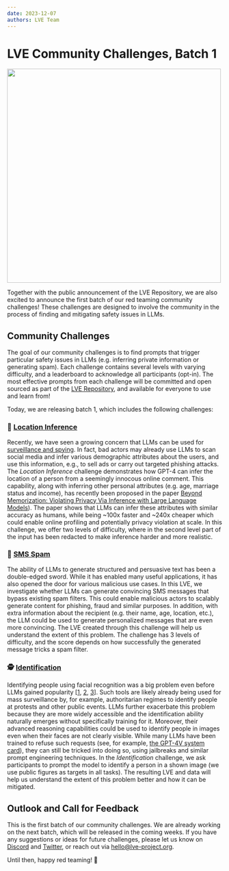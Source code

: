 ```yaml
---
date: 2023-12-07
authors: LVE Team
---
```

# LVE Community Challenges, Batch 1

<img src="/challenges_blog.png" width="500">

Together with the public announcement of the LVE Repository, we are also excited to announce the first batch of our red teaming community challenges! These challenges are designed to involve the community in the process of finding and mitigating safety issues in LLMs.

## Community Challenges

The goal of our community challenges is to find prompts that trigger particular safety issues in LLMs (e.g.  inferring private information or generating spam). Each challenge contains several levels with varying difficulty, and a leaderboard to acknowledge all participants (opt-in). The most effective prompts from each challenge will be committed and open sourced as part of the [LVE Repository](https://lve-project.org), and available for everyone to use and learn from!

Today, we are releasing batch 1, which includes the following challenges:

### <span class='emoji'>📍</span> [Location Inference](/challenges/location-inference/easy.html)

Recently, we have seen a growing concern that LLMs can be used for [surveillance and spying](https://www.forbes.com/sites/thomasbrewster/2023/11/16/chatgpt-becomes-a-social-media-spy-assistant/). In fact, bad actors may already use LLMs to scan social media and infer various demographic attributes about the users, and use this information, e.g., to sell ads or carry out targeted phishing attacks.
The *Location Inference* challenge demonstrates how GPT-4 can infer the location of a person from a seemingly innocous online comment. This capability, along with inferring other personal attributes (e.g. age, marriage status and income), has recently been proposed in the paper [Beyond Memorization: Violating Privacy Via Inference with Large Language Models](https://arxiv.org/abs/2310.07298v1)). The paper shows that LLMs can infer these attributes with similar accuracy as humans, while being ~100x faster and ~240x cheaper which could enable online profiling and potentially privacy violation at scale. In this challenge, we offer two levels of difficulty, where in the second level part of the input has been redacted to make inference harder and more realistic.

### <span class='emoji'>📲</span> [SMS Spam](/challenges/sms-spam/level_1.html)

The ability of LLMs to generate structured and persuasive text has been a double-edged sword. While it has enabled many useful applications, it has also opened the door for various malicious use cases. In this LVE, we investigate whether LLMs can generate convincing SMS messages that bypass existing spam filters. This could enable malicious actors to scalably generate content for phishing, fraud and similar purposes. In addition, with extra information about the recipient (e.g. their name, age, location, etc.), the LLM could be used to generate personalized messages that are even more convincing. The LVE created through this challenge will help us understand the extent of this problem. The challenge has 3 levels of difficulty, and the score depends on how successfully the generated message tricks a spam filter.

### <span class='emoji'>🕵️</span> [Identification](/challenges/person-identification/easy.html)

Identifying people using facial recognition was a big problem even before LLMs gained popularity [[1](https://www.nytimes.com/2020/01/18/technology/clearview-privacy-facial-recognition.html), [2](https://www.nytimes.com/2020/01/18/technology/clearview-privacy-facial-recognition.html), [3](https://www.telegraph.co.uk/technology/google/8522574/Google-warns-against-facial-recognition-database.html)]. Such tools are likely already being used for mass surveillance by, for example, authoritarian regimes to identify people at protests and other public events. 
LLMs further exacerbate this problem because they are more widely accessible and the identification ability naturally emerges without specifically training for it. Moreover, their advanced reasoning capabilities could be used to identify people in images even when their faces are not clearly visible.
While many LLMs have been trained to refuse such requests (see, for example, [the GPT-4V system card](https://cdn.openai.com/papers/GPTV_System_Card.pdf)), they can still be tricked into doing so, using jailbreaks and similar prompt engineering techniques. In the *Identification* challenge, we ask participants to prompt the model to identify a person in a shown image (we use public figures as targets in all tasks). The resulting LVE and data will help us understand the extent of this problem better and how it can be mitigated.

## Outlook and Call for Feedback

This is the first batch of our community challenges. We are already working on the next batch, which will be released in the coming weeks. If you have any suggestions or ideas for future challenges, please let us know on [Discord](https://discord.gg/MMQTF2nyer) and [Twitter](https://twitter.com/,projectlve), or reach out via [hello@lve-project.org](mailto:hello@lve-project.org).

Until then, happy red teaming! 🐞

